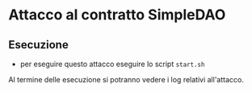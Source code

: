 # Attacco al contratto SimpleDAO

## Esecuzione

* per eseguire questo attacco eseguire lo script `start.sh`

Al termine delle esecuzione si potranno vedere i log relativi all'attacco. 
